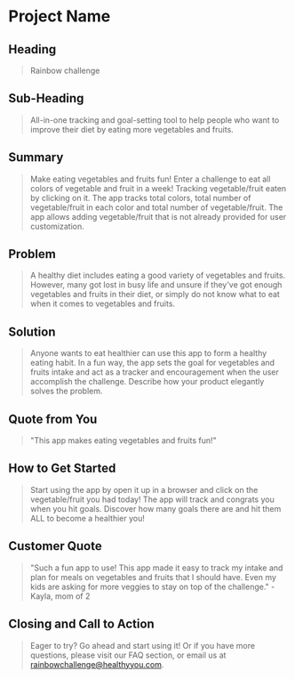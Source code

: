 # Project Name #

<!--
> This material was originally posted [here](http://www.quora.com/What-is-Amazons-approach-to-product-development-and-product-management). It is reproduced here for posterities sake.

There is an approach called "working backwards" that is widely used at Amazon. They work backwards from the customer, rather than starting with an idea for a product and trying to bolt customers onto it. While working backwards can be applied to any specific product decision, using this approach is especially important when developing new products or features.

For new initiatives a product manager typically starts by writing an internal press release announcing the finished product. The target audience for the press release is the new/updated product's customers, which can be retail customers or internal users of a tool or technology. Internal press releases are centered around the customer problem, how current solutions (internal or external) fail, and how the new product will blow away existing solutions.

If the benefits listed don't sound very interesting or exciting to customers, then perhaps they're not (and shouldn't be built). Instead, the product manager should keep iterating on the press release until they've come up with benefits that actually sound like benefits. Iterating on a press release is a lot less expensive than iterating on the product itself (and quicker!).

If the press release is more than a page and a half, it is probably too long. Keep it simple. 3-4 sentences for most paragraphs. Cut out the fat. Don't make it into a spec. You can accompany the press release with a FAQ that answers all of the other business or execution questions so the press release can stay focused on what the customer gets. My rule of thumb is that if the press release is hard to write, then the product is probably going to suck. Keep working at it until the outline for each paragraph flows.

Oh, and I also like to write press-releases in what I call "Oprah-speak" for mainstream consumer products. Imagine you're sitting on Oprah's couch and have just explained the product to her, and then you listen as she explains it to her audience. That's "Oprah-speak", not "Geek-speak".

Once the project moves into development, the press release can be used as a touchstone; a guiding light. The product team can ask themselves, "Are we building what is in the press release?" If they find they're spending time building things that aren't in the press release (overbuilding), they need to ask themselves why. This keeps product development focused on achieving the customer benefits and not building extraneous stuff that takes longer to build, takes resources to maintain, and doesn't provide real customer benefit (at least not enough to warrant inclusion in the press release).
 -->

## Heading ##
  > Rainbow challenge

## Sub-Heading ##
  > All-in-one tracking and goal-setting tool to help people who want to improve their diet by eating more vegetables and fruits.

## Summary ##
  > Make eating vegetables and fruits fun! Enter a challenge to eat all colors of vegetable and fruit in a week! Tracking vegetable/fruit eaten by clicking on it. The app tracks total colors, total number of vegetable/fruit in each color and total number of vegetable/fruit. The app allows adding vegetable/fruit that is not already provided for user customization.

## Problem ##
  > A healthy diet includes eating a good variety of vegetables and fruits. However, many got lost in busy life and unsure if they've got enough vegetables and fruits in their diet, or simply do not know what to eat when it comes to vegetables and fruits.

## Solution ##
  > Anyone wants to eat healthier can use this app to form a healthy eating habit. In a fun way, the app sets the goal for vegetables and fruits intake and act as a tracker and encouragement when the user accomplish the challenge. Describe how your product elegantly solves the problem.

## Quote from You ##
  > "This app makes eating vegetables and fruits fun!"

## How to Get Started ##
  > Start using the app by open it up in a browser and click on the vegetable/fruit you had today! The app will track and congrats you when you hit goals. Discover how many goals there are and hit them ALL to become a healthier you!

## Customer Quote ##
  > "Such a fun app to use! This app made it easy to track my intake and plan for meals on vegetables and fruits that I should have. Even my kids are asking for more veggies to stay on top of the challenge." - Kayla, mom of 2

## Closing and Call to Action ##
  > Eager to try? Go ahead and start using it! Or if you have more questions, please visit our FAQ section, or email us at rainbowchallenge@healthyyou.com.
